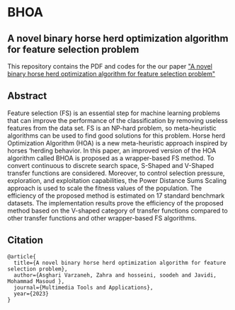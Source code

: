# BHOA
## A novel binary horse herd optimization algorithm for feature selection problem

This repository contains the PDF and codes for the our paper ["A novel binary horse herd optimization algorithm
for feature selection problem"](https://link.springer.com/article/10.1007/s11042-023-15023-7)

## Abstract
Feature selection (FS) is an essential step for machine learning problems that can improve the performance of the classification by removing useless features from the data set. FS is an NP-hard problem, so meta-heuristic algorithms can be used to find good solutions for this problem. Horse herd Optimization Algorithm (HOA) is a new meta-heuristic approach inspired by horses ‘herding behavior. In this paper, an improved version of the HOA algorithm called BHOA is proposed as a wrapper-based FS method. To convert continuous to discrete search space, S-Shaped and V-Shaped transfer functions are considered. Moreover, to control selection pressure, exploration, and exploitation capabilities, the Power Distance Sums Scaling approach is used to scale the fitness values of the population. The efficiency of the proposed method is estimated on 17 standard benchmark datasets. The implementation results prove the efficiency of the proposed method based on the V-shaped category of transfer functions compared to other transfer functions and other wrapper-based FS algorithms.

## Citation

```
@article{
  title={A novel binary horse herd optimization algorithm for feature selection problem},
  author={Asghari Varzaneh, Zahra and hosseini, soodeh and Javidi, Mohammad Masoud },
  journal={Multimedia Tools and Applications},
  year={2023}
}
```
